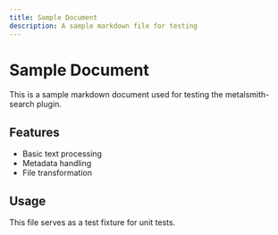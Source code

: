 ```yaml
---
title: Sample Document
description: A sample markdown file for testing
---
```


# Sample Document

This is a sample markdown document used for testing the metalsmith-search plugin.

## Features

- Basic text processing
- Metadata handling
- File transformation

## Usage

This file serves as a test fixture for unit tests.
